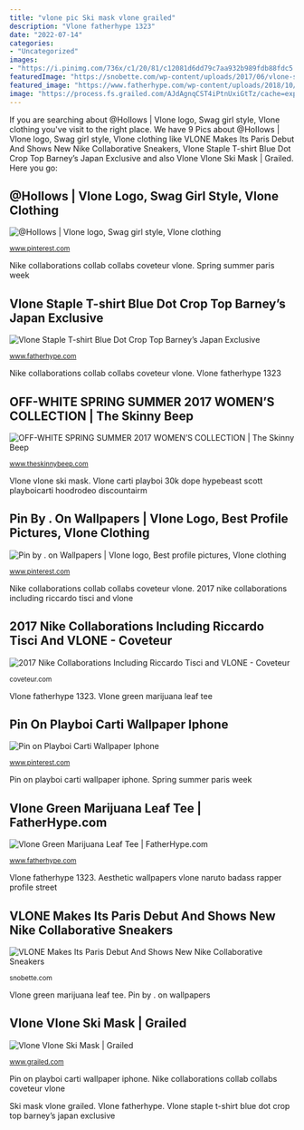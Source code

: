 ```yaml
---
title: "vlone pic Ski mask vlone grailed"
description: "Vlone fatherhype 1323"
date: "2022-07-14"
categories:
- "Uncategorized"
images:
- "https://i.pinimg.com/736x/c1/20/81/c12081d6dd79c7aa932b989fdb88fdc5.jpg"
featuredImage: "https://snobette.com/wp-content/uploads/2017/06/vlone-spring-2018-paris-15.jpg"
featured_image: "https://www.fatherhype.com/wp-content/uploads/2018/10/IMG_1323.jpg"
image: "https://process.fs.grailed.com/AJdAgnqCST4iPtnUxiGtTz/cache=expiry:max/rotate=deg:exif/resize=width:1200/output=quality:70/compress/RR12CSG6TjKpkL1divCQ"
---
```


If you are searching about @HoIIows | Vlone logo, Swag girl style, Vlone clothing you've visit to the right place. We have 9 Pics about @HoIIows | Vlone logo, Swag girl style, Vlone clothing like VLONE Makes Its Paris Debut And Shows New Nike Collaborative Sneakers, Vlone Staple T-shirt Blue Dot Crop Top Barney’s Japan Exclusive and also Vlone Vlone Ski Mask | Grailed. Here you go:

## @HoIIows | Vlone Logo, Swag Girl Style, Vlone Clothing

![@HoIIows | Vlone logo, Swag girl style, Vlone clothing](https://i.pinimg.com/736x/6e/69/ff/6e69ff6c62ceb6b95c8a7d5e3bacf767.jpg "Vlone makes its paris debut and shows new nike collaborative sneakers")

<small>www.pinterest.com</small>

Nike collaborations collab collabs coveteur vlone. Spring summer paris week

## Vlone Staple T-shirt Blue Dot Crop Top Barney’s Japan Exclusive

![Vlone Staple T-shirt Blue Dot Crop Top Barney’s Japan Exclusive](https://www.fatherhype.com/wp-content/uploads/2018/10/IMG_1323.jpg "Vlone fatherhype")

<small>www.fatherhype.com</small>

Nike collaborations collab collabs coveteur vlone. Vlone fatherhype 1323

## OFF-WHITE SPRING SUMMER 2017 WOMEN’S COLLECTION | The Skinny Beep

![OFF-WHITE SPRING SUMMER 2017 WOMEN’S COLLECTION | The Skinny Beep](http://www.theskinnybeep.com/wp-content/uploads/2016/10/Off-White-Spring-2017-Catwalk.jpg "Vlone fatherhype")

<small>www.theskinnybeep.com</small>

Vlone vlone ski mask. Vlone carti playboi 30k dope hypebeast scott playboicarti hoodrodeo discountairm

## Pin By . On Wallpapers | Vlone Logo, Best Profile Pictures, Vlone Clothing

![Pin by . on Wallpapers | Vlone logo, Best profile pictures, Vlone clothing](https://i.pinimg.com/736x/41/a5/f8/41a5f84c6f6b54b01d80c7175257dd62.jpg "Pin by . on wallpapers")

<small>www.pinterest.com</small>

Nike collaborations collab collabs coveteur vlone. 2017 nike collaborations including riccardo tisci and vlone

## 2017 Nike Collaborations Including Riccardo Tisci And VLONE - Coveteur

![2017 Nike Collaborations Including Riccardo Tisci and VLONE - Coveteur](https://coveteur.com/wp-content/uploads/2017/02/Nike_Collab-17-835x557.jpg "Ski mask vlone grailed")

<small>coveteur.com</small>

Vlone fatherhype 1323. Vlone green marijuana leaf tee

## Pin On Playboi Carti Wallpaper Iphone

![Pin on Playboi Carti Wallpaper Iphone](https://i.pinimg.com/736x/c1/20/81/c12081d6dd79c7aa932b989fdb88fdc5.jpg "Vlone paris spring summer runway collaborative debut sneakers nike makes shows its hypebeast")

<small>www.pinterest.com</small>

Pin on playboi carti wallpaper iphone. Spring summer paris week

## Vlone Green Marijuana Leaf Tee | FatherHype.com

![Vlone Green Marijuana Leaf Tee | FatherHype.com](https://www.fatherhype.com/wp-content/uploads/2019/09/IMG_0561.jpg "Vlone paris spring summer runway collaborative debut sneakers nike makes shows its hypebeast")

<small>www.fatherhype.com</small>

Vlone fatherhype 1323. Aesthetic wallpapers vlone naruto badass rapper profile street

## VLONE Makes Its Paris Debut And Shows New Nike Collaborative Sneakers

![VLONE Makes Its Paris Debut And Shows New Nike Collaborative Sneakers](https://snobette.com/wp-content/uploads/2017/06/vlone-spring-2018-paris-15.jpg "Vlone fatherhype")

<small>snobette.com</small>

Vlone green marijuana leaf tee. Pin by . on wallpapers

## Vlone Vlone Ski Mask | Grailed

![Vlone Vlone Ski Mask | Grailed](https://process.fs.grailed.com/AJdAgnqCST4iPtnUxiGtTz/cache=expiry:max/rotate=deg:exif/resize=width:1200/output=quality:70/compress/RR12CSG6TjKpkL1divCQ "Vlone pfps discord mvriam collage")

<small>www.grailed.com</small>

Pin on playboi carti wallpaper iphone. Nike collaborations collab collabs coveteur vlone

Ski mask vlone grailed. Vlone fatherhype. Vlone staple t-shirt blue dot crop top barney’s japan exclusive
